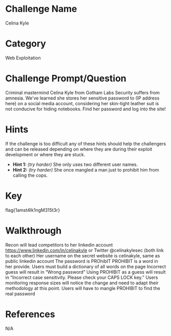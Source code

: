 

# Challenge Name

Celina Kyle


# Category

Web Exploitation 


# Challenge Prompt/Question

Criminal mastermind Celina Kyle from Gotham Labs Security suffers from amnesia. We've learned she stores her sensitive password to (IP address here) on a social media account, considering her skin-tight leather suit is not conducive for hiding notebooks. Find her password and log into the site!




# Hints


If the challenge is too difficult any of these hints should help the challengers and can be released depending on where they are during their exploit development or where they are stuck.

* __Hint 1:__ *(try harder)* She only uses two different user names. 
* __Hint 2:__ *(try harder)* She once mangled a man just to prohibit him from calling the cops. 



# Key

flag{1amst4lk1ngM315t3r}


# Walkthrough
Recon will lead competitors to her linkedin account https://www.linkedin.com/in/celinakyle or Twitter @celinakylesec (both link to each other)
Her username on the secret website is celinakyle, same as public linkedin account
The password is PROhibIT
PROHIBIT is a word in her provide. Users must build a dictionary of all words on the page
Incorrect guess will result in “Wrong password”
Using PROHIBIT as a guess will result in “Incorrect case sensitivity. Please check your CAPS LOCK key.” Users monitoring response sizes will notice the change and need to adapt their methodology at this point. 
Users will have to mangle PROHIBIT to find the real password


# References
N/A
